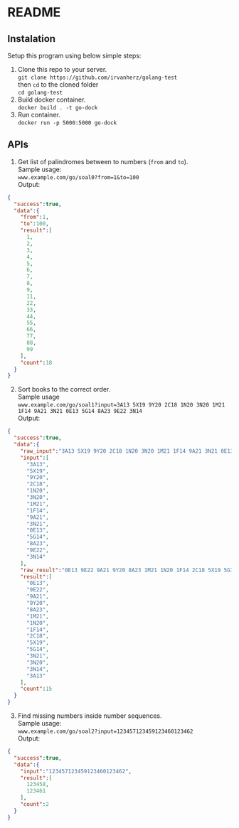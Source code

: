 # README

## Instalation
Setup this program using below simple steps:
1. Clone this repo to your server.<br/>
`git clone https://github.com/irvanherz/golang-test`<br/>
then `cd` to the cloned folder<br/>
`cd golang-test`
2. Build docker container.<br/>
`docker build . -t go-dock`
3. Run container.<br/>
`docker run -p 5000:5000 go-dock`

## APIs
1. Get list of palindromes between to numbers (`from` and `to`).<br/>
Sample usage:<br/>
`www.example.com/go/soal0?from=1&to=100`<br/>
Output:
```JSON
{
  "success":true,
  "data":{
    "from":1,
    "to":100,
    "result":[
      1,
      2,
      3,
      4,
      5,
      6,
      7,
      8,
      9,
      11,
      22,
      33,
      44,
      55,
      66,
      77,
      88,
      99
    ],
    "count":18
  }
}
```
2. Sort books to the correct order.<br/>
Sample usage<br/>
`www.example.com/go/soal1?input=3A13 5X19 9Y20 2C18 1N20 3N20 1M21 1F14 9A21 3N21 0E13 5G14 8A23 9E22 3N14`<br/>
Output:
```JSON
{
  "success":true,
  "data":{
    "raw_input":"3A13 5X19 9Y20 2C18 1N20 3N20 1M21 1F14 9A21 3N21 0E13 5G14 8A23 9E22 3N14",
    "input":[
      "3A13",
      "5X19",
      "9Y20",
      "2C18",
      "1N20",
      "3N20",
      "1M21",
      "1F14",
      "9A21",
      "3N21",
      "0E13",
      "5G14",
      "8A23",
      "9E22",
      "3N14"
    ],
    "raw_result":"0E13 9E22 9A21 9Y20 8A23 1M21 1N20 1F14 2C18 5X19 5G14 3N21 3N20 3N14 3A13",
    "result":[
      "0E13",
      "9E22",
      "9A21",
      "9Y20",
      "8A23",
      "1M21",
      "1N20",
      "1F14",
      "2C18",
      "5X19",
      "5G14",
      "3N21",
      "3N20",
      "3N14",
      "3A13"
    ],
    "count":15
  }
}
```
3. Find missing numbers inside number sequences.<br/>
Sample usage:<br/>
`www.example.com/go/soal2?input=123457123459123460123462`<br/>
Output:
```JSON
{
  "success":true,
  "data":{
    "input":"123457123459123460123462",
    "result":[
      123458,
      123461
    ],
    "count":2
  }
}
```

